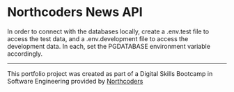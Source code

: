# Northcoders News API

In order to connect with the databases locally, create a .env.test file to access the test data, and a .env.development file to access the development data. In each, set the PGDATABASE environment variable accordingly.



--- 

This portfolio project was created as part of a Digital Skills Bootcamp in Software Engineering provided by [Northcoders](https://northcoders.com/)

